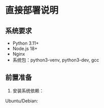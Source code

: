 # 直接部署说明

## 系统要求
- Python 3.11+
- Node.js 18+
- Nginx
- 系统包：python3-venv, python3-dev, gcc

## 前置准备

1. 安装系统依赖：

Ubuntu/Debian: